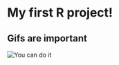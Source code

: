 # My first R project!
## Gifs are important
![You can do it](https://media.giphy.com/media/vCKC987OpQAco/giphy.gif)
